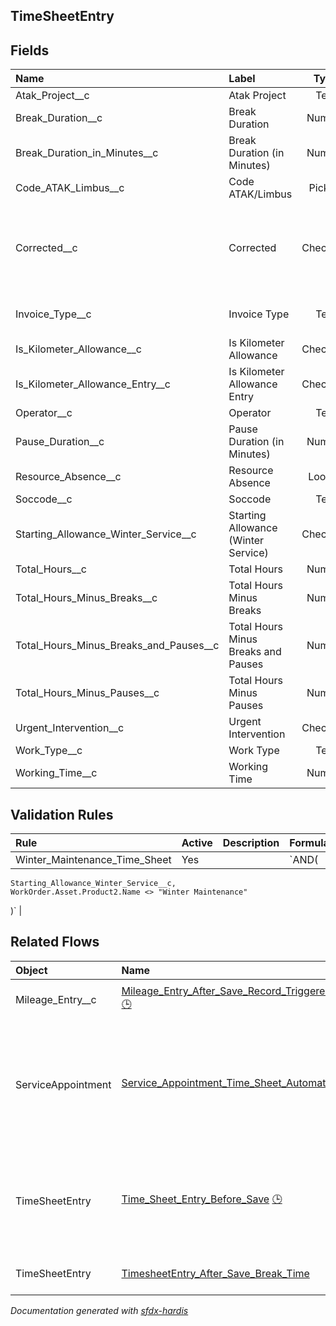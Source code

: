 ## TimeSheetEntry

<!-- Object description -->

## Fields

| Name      | Label | Type | Description |
| :-------- | :---- | :--: | :---------- | 
| Atak_Project__c | Atak Project | Text | <!-- --> |
| Break_Duration__c | Break Duration | Number | <!-- --> |
| Break_Duration_in_Minutes__c | Break Duration (in Minutes) | Number | <!-- --> |
| Code_ATAK_Limbus__c | Code ATAK/Limbus | Picklist | <!-- --> |
| Corrected__c | Corrected | Checkbox | TSE was corrected by CM or BS after submission  - added via flow |
| Invoice_Type__c | Invoice Type | Text | For Reporting Purposes |
| Is_Kilometer_Allowance__c | Is Kilometer Allowance | Checkbox | <!-- --> |
| Is_Kilometer_Allowance_Entry__c | Is Kilometer Allowance Entry | Checkbox | <!-- --> |
| Operator__c | Operator | Text | <!-- --> |
| Pause_Duration__c | Pause Duration (in Minutes) | Number | <!-- --> |
| Resource_Absence__c | Resource Absence | Lookup | <!-- --> |
| Soccode__c | Soccode | Text | <!-- --> |
| Starting_Allowance_Winter_Service__c | Starting Allowance (Winter Service) | Checkbox | <!-- --> |
| Total_Hours__c | Total Hours | Number | <!-- --> |
| Total_Hours_Minus_Breaks__c | Total Hours Minus Breaks | Number | <!-- --> |
| Total_Hours_Minus_Breaks_and_Pauses__c | Total Hours Minus Breaks and Pauses | Number | <!-- --> |
| Total_Hours_Minus_Pauses__c | Total Hours Minus Pauses | Number | <!-- --> |
| Urgent_Intervention__c | Urgent Intervention | Checkbox | <!-- --> |
| Work_Type__c | Work Type | Text | <!-- --> |
| Working_Time__c | Working Time | Number | <!-- --> |

## Validation Rules

| Rule      | Active | Description | Formula |
| :-------- | :---- | :---------- | :------ |
| Winter_Maintenance_Time_Sheet | Yes |  | `AND(
    Starting_Allowance_Winter_Service__c,
    WorkOrder.Asset.Product2.Name <> "Winter Maintenance"
)` |


## Related Flows

| Object | Name      | Type | Description |
| :----  | :-------- | :--: | :---------- | 
| Mileage_Entry__c | [Mileage_Entry_After_Save_Record_Triggered_Set_Work_As_Travel_Time_Work_Order](../flows/Mileage_Entry_After_Save_Record_Triggered_Set_Work_As_Travel_Time_Work_Order.md) [🕒](../flows/Mileage_Entry_After_Save_Record_Triggered_Set_Work_As_Travel_Time_Work_Order-history.md) |  Record After Save | <!-- --> |
| ServiceAppointment | [Service_Appointment_Time_Sheet_Automations](../flows/Service_Appointment_Time_Sheet_Automations.md) [🕒](../flows/Service_Appointment_Time_Sheet_Automations-history.md) |  Record After Save | This flows creates the automatic time sheet entries based on the evolving status of the service appointment |
| TimeSheetEntry | [Time_Sheet_Entry_Before_Save](../flows/Time_Sheet_Entry_Before_Save.md) [🕒](../flows/Time_Sheet_Entry_Before_Save-history.md) |  Record Before Save | This flow is configured to update and fill in some data automatically on Time Sheet Entries |
| TimeSheetEntry | [TimesheetEntry_After_Save_Break_Time](../flows/TimesheetEntry_After_Save_Break_Time.md) |  Record After Save | <!-- --> |


_Documentation generated with [sfdx-hardis](https://sfdx-hardis.cloudity.com)_
